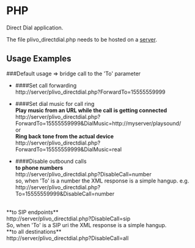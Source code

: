 PHP
===

Direct Dial application.

The file plivo_directdial.php needs to be hosted on a [server](http://www.appfog.com/).

## Usage Examples
###Default usage => bridge call to the 'To' parameter
* ####Set call forwarding <br/>
  http://server/plivo_directdial.php?ForwardTo=15555559999<br/>

* ####Set dial music for call ring <br/>
**Play music from an URL while the call is getting connected**<br/>
  http://server/plivo_directdial.php?ForwardTo=15555559999&DialMusic=http://myserver/playsound/
  <br/>or<br/>
**Ring back tone from the actual device**<br/>
  http://server/plivo_directdial.php?ForwardTo=15555559999&DialMusic=real

* ####Disable outbound calls<br/>
**to phone numbers**<br/>
  http://server/plivo_directdial.php?DisableCall=number <br/>
  so, when 'To' is a number the XML response is a simple hangup. e.g. <br/>
  http://server/plivo_directdial.php?To=15555559999&DisableCall=number
<br/> 
**to SIP endpoints**<br/>
  http://server/plivo_directdial.php?DisableCall=sip <br/>
  So, when 'To' is a SIP uri the XML response is a simple hangup.
<br/> 
**to all destinations**<br/>
  http://server/plivo_directdial.php?DisableCall=all
